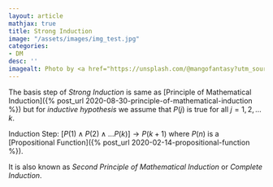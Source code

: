 ```yaml
---
layout: article
mathjax: true
title: Strong Induction
image: "/assets/images/img_test.jpg"
categories:
- DM
desc: '' 
imagealt: Photo by <a href="https://unsplash.com/@mangofantasy?utm_source=unsplash&utm_medium=referral&utm_content=creditCopyText">Tim Johnson</a> on <a href="https://unsplash.com/s/photos/logic?utm_source=unsplash&utm_medium=referral&utm_content=creditCopyText">Unsplash</a>
---
```


The basis step of *Strong Induction* is same as [Principle of Mathematical Induction]({% post_url 2020-08-30-principle-of-mathematical-induction %}) but for *inductive hypothesis* we assume that $P(j)$ is true for all $j = 1, 2, \dots k$.

Induction Step: $[P(1) \wedge P(2) \wedge \dots P(k)] \to P(k+1)$ where $P(n)$ is a [Propositional Function]({% post_url 2020-02-14-propositional-function %}).

It is also known as *Second Principle of Mathematical Induction* or *Complete Induction*.